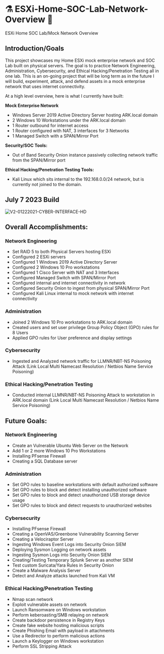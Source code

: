 # ⚗️ ESXi-Home-SOC-Lab-Network-Overview 🧪
ESXi Home SOC Lab/Mock Network Overview

## Introduction/Goals

This project showcases my Home ESXi mock enterprise network and SOC Lab built on physical servers. The goal is to practice Network Engineering, Administration, Cybersecurity, and Ethical Hacking/Penetration Testing all in one lab. This is an on-going project that will be long term as in the future I will build, experiment, attack, and defend assets in a mock enterprise network that uses internet connectivity.

At a high level overview, here is what I currently have built: 

**Mock Enterprise Network**
- Windows Server 2019 Active Directory Server hosting ARK.local domain
- 2 Windows 10 Workstations under the ARK.local domain
- 1 Router outbound for internet access
- 1 Router configured with NAT, 3 interfaces for 3 Networks
- 1 Managed Switch with a SPAN/Mirror Port
  
**Security/SOC Tools:**
- Out of Band Security Onion instance passively collecting network traffic from the SPAN/Mirror port 

**Ethical Hacking/Penetration Testing Tools:**
- Kali Linux which sits internal to the 192.168.0.0/24 network, but is currently not joined to the domain.

## July 7 2023 Build 

![V2-01222021-CYBER-INTERFACE-HD](https://github.com/gervguerrero/ESXi-Home-SOC-Lab-Network-Overview/assets/140366635/f8ac453a-692e-44a9-9a44-2fef4073d9ac)


## Overall Accomplishments:

### Network Engineering
- Set RAID 5 to both Physical Servers hosting ESXi
- Configured 2 ESXi servers
- Configured 1 Windows 2019 Active Directory Server
- Configured 2 Windows 10 Pro workstations
- Configured 1 Cisco Server with NAT and 3 Interfaces
- Configured Managed Switch with SPAN/Mirror Port
- Configured internal and internet connectivity in network
- Configured Security Onion to ingest from physical SPAN/Mirror Port
- Configured Kali Linux internal to mock network with internet connectivity
  
### Administration
- Joined 2 Windows 10 Pro workstations to ARK.local domain
- Created users and set user privilege Group Policy Object (GPO) rules for 8 Users
- Applied GPO rules for User preference and display settings
  
### Cybersecurity
- Ingested and Analyzed network traffic for LLMNR/NBT-NS Poisoning Attack (Link Local Multi Namecast Resolution / Netbios Name Service Poisoning)

### Ethical Hacking/Penetration Testing 
- Conducted internal LLMNR/NBT-NS Poisoning Attack to workstation in ARK.local domain (Link Local Multi Namecast Resolution / Netbios Name Service Poisoning)


## Future Goals:

### Network Engineering
- Create an Vulnerable Ubuntu Web Server on the Network
- Add 1 or 2 more Windows 10 Pro Workstations
- Installing PFsense Firewall 
- Creating a SQL Database server
  
### Administration
- Set GPO rules to baseline workstations with default authorized software
- Set GPO rules to block and detect installing unauthorized software
- Set GPO rules to block and detect unauthorized USB storage device usage
- Set GPO rules to block and detect requests to unauthorized websites

  
### Cybersecurity
- Installing PFsense Firewall
- Creating a OpenVAS/Greenbone Vulnerability Scanning Server
- Creating a Velociraptor Server
- Ingesting Windows Event Logs into Security Onion SIEM
- Deploying Sysmon Logging on network assets
- Ingesting Sysmon Logs into Security Onion SIEM
- Creating/Testing Temporary Splunk Server as another SIEM
- Test custom Suricata/Yara Rules in Security Onion 
- Create a Malware Analysis Server
- Detect and Analyze attacks launched from Kali VM
  
### Ethical Hacking/Penetration Testing 
- Nmap scan network
- Exploit vulnerable assets on network
- Launch Ransomware on Windows workstation
- Perform keberoasting/SMB relaying on network
- Create backdoor persistence in Registry Keys
- Create fake website hosting malicious scripts
- Create Phishing Email with payload in attachments
- Use a Redirector to perform malicious actions
- Launch a Keylogger on Windows workstation
- Perform SSL Stripping Attack 
